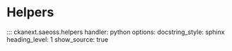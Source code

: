 # Helpers

::: ckanext.saeoss.helpers
    handler: python
    options:
        docstring_style: sphinx
        heading_level: 1
        show_source: true